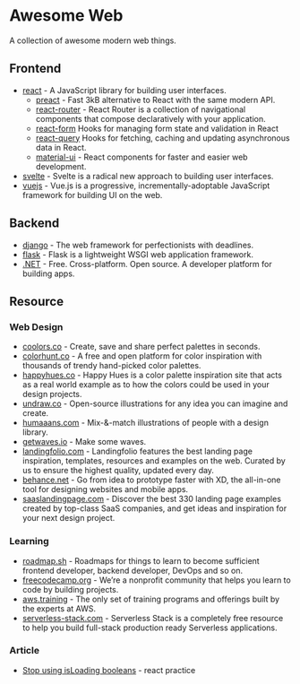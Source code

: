 
# Awesome Web
A collection of awesome modern web things.
## Frontend
* [react](https://reactjs.org/) - A JavaScript library for building user interfaces.
    * [preact](https://preactjs.com/) - Fast 3kB alternative to React with the same modern API.
    * [react-router](https://reacttraining.com/react-router/web/guides/quick-start) - React Router is a collection of navigational components that compose declaratively with your application.
    * [react-form](https://github.com/tannerlinsley/react-form) Hooks for managing form state and validation in React
    * [react-query](https://github.com/tannerlinsley/react-query) Hooks for fetching, caching and updating asynchronous data in React.
    * [material-ui](https://material-ui.com/) - React components for faster and easier web development.
* [svelte](https://svelte.dev/) - Svelte is a radical new approach to building user interfaces.
* [vuejs](https://vuejs.org/) - Vue.js is a progressive, incrementally-adoptable JavaScript framework for building UI on the web.
## Backend
* [django](https://www.djangoproject.com/) - The web framework for perfectionists with deadlines.
* [flask](https://flask.palletsprojects.com/en/master/) - Flask is a lightweight WSGI web application framework.
* [.NET](https://dotnet.microsoft.com/) - Free. Cross-platform. Open source.
A developer platform for building apps.
## Resource
### Web Design
* [coolors.co](https://coolors.co/) - Create, save and share perfect palettes in seconds.
* [colorhunt.co](https://colorhunt.co/) - A free and open platform for color inspiration with thousands of trendy hand-picked color palettes.
* [happyhues.co](https://www.happyhues.co/) - Happy Hues is a color palette inspiration site that acts as a real world example as to how the colors could be used in your design projects.
* [undraw.co](https://undraw.co/) - Open-source illustrations for any idea you can imagine and create.
* [humaaans.com](https://www.humaaans.com/) - Mix-&-match illustrations of people with a design library.
* [getwaves.io](https://getwaves.io/) - Make some waves.
* [landingfolio.com](https://www.landingfolio.com/) - Landingfolio features the best landing page inspiration, templates, resources and examples on the web. Curated by us to ensure the highest quality, updated every day.
* [behance.net](https://www.behance.net/galleries/xd) - Go from idea to prototype faster with XD, the all-in-one tool for designing websites and mobile apps.
* [saaslandingpage.com](https://saaslandingpage.com/) - Discover the best 330 landing page examples created by top-class SaaS companies, and get ideas and inspiration for your next design project.
### Learning
* [roadmap.sh](https://roadmap.sh/roadmaps) - Roadmaps for things to learn to become sufficient frontend developer, backend developer, DevOps and so on.
* [freecodecamp.org](https://www.freecodecamp.org/) - We’re a nonprofit community that helps you learn to code by building projects.
* [aws.training](https://www.aws.training/) - The only set of training programs and offerings built by the experts at AWS.
* [serverless-stack.com](https://serverless-stack.com/) - Serverless Stack is a completely free resource to help you build full-stack production ready Serverless applications.
### Article
* [Stop using isLoading booleans](https://kentcdodds.com/blog/stop-using-isloading-booleans) - react practice
